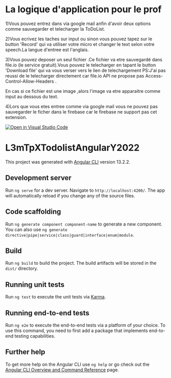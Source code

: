 

# La logique d'application pour le prof

1)Vous pouvez entrez dans via google mail anfin d'avoir deux options comme  sauvegarder et telecharger la ToDoList.

2)Vous ecrivez les taches sur input ou sinon vous pouvez tapez sur le button 'Record' qui va utiliser votre micro et changer le text selon votre speech.La langue 
d'entree est l'anglais.

3)Vous pouvez deposer un seul fichier .Ce fichier va etre sauvegardé dans file.io (le service gratuit).Vous pouvez le telecharger en tapant le button 'Download file' qui va vous verser vers le lien de telechargement PS:J'ai pas reussi de le telecharger directement car file.io API ne propose pas Access-Control-Allow-Headers .

En cas si ce fichier est une image ,alors l'image va etre apparaitre comme input au dessous du text.

4)Lors que vous etes entree comme via google mail vous ne pouvez pas sauvegarder le ficher dans le firebase car le firebase ne support pas cet extension.











[![Open in Visual Studio Code](https://classroom.github.com/assets/open-in-vscode-f059dc9a6f8d3a56e377f745f24479a46679e63a5d9fe6f495e02850cd0d8118.svg)](https://classroom.github.com/online_ide?assignment_repo_id=6990066&assignment_repo_type=AssignmentRepo)
# L3mTpXTodolistAngularY2022

This project was generated with [Angular CLI](https://github.com/angular/angular-cli) version 13.2.2.

## Development server

Run `ng serve` for a dev server. Navigate to `http://localhost:4200/`. The app will automatically reload if you change any of the source files.

## Code scaffolding

Run `ng generate component component-name` to generate a new component. You can also use `ng generate directive|pipe|service|class|guard|interface|enum|module`.

## Build

Run `ng build` to build the project. The build artifacts will be stored in the `dist/` directory.

## Running unit tests

Run `ng test` to execute the unit tests via [Karma](https://karma-runner.github.io).

## Running end-to-end tests

Run `ng e2e` to execute the end-to-end tests via a platform of your choice. To use this command, you need to first add a package that implements end-to-end testing capabilities.

## Further help

To get more help on the Angular CLI use `ng help` or go check out the [Angular CLI Overview and Command Reference](https://angular.io/cli) page.
